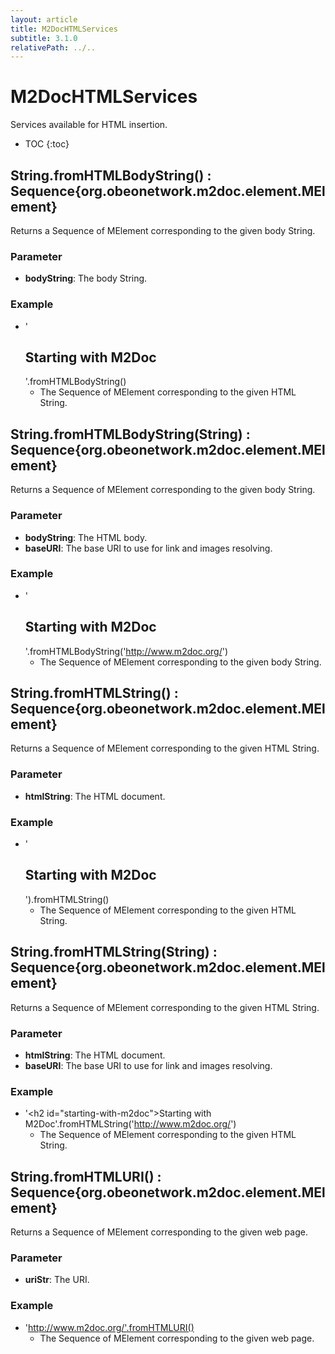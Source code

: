 ```yaml
---
layout: article
title: M2DocHTMLServices
subtitle: 3.1.0
relativePath: ../..
---
```


<!--
/********************************************************************************
** Copyright (c) 2015 Obeo.
** All rights reserved. This program and the accompanying materials
** are made available under the terms of the Eclipse Public License v1.0
** which accompanies this distribution, and is available at
** http://www.eclipse.org/legal/epl-v10.html
**
** Contributors:
**    Stephane Begaudeau (Obeo) - initial API and implementation
*********************************************************************************/
-->

# M2DocHTMLServices

Services available for HTML insertion.

* TOC
{:toc}

## String.fromHTMLBodyString() : Sequence{org.obeonetwork.m2doc.element.MElement}

Returns a Sequence of MElement corresponding to the given body String.

### Parameter

* **bodyString**: The body String.

### Example

* '<h2 id="starting-with-m2doc">Starting with M2Doc</h2>'.fromHTMLBodyString()
  * The Sequence of MElement corresponding to the given HTML String.

## String.fromHTMLBodyString(String) : Sequence{org.obeonetwork.m2doc.element.MElement}

Returns a Sequence of MElement corresponding to the given body String.

### Parameter

* **bodyString**: The HTML body.
* **baseURI**: The base URI to use for link and images resolving.

### Example

* '<h2 id="starting-with-m2doc">Starting with M2Doc</h2>'.fromHTMLBodyString('http://www.m2doc.org/')
  * The Sequence of MElement corresponding to the given body String.

## String.fromHTMLString() : Sequence{org.obeonetwork.m2doc.element.MElement}

Returns a Sequence of MElement corresponding to the given HTML String.

### Parameter

* **htmlString**: The HTML document.

### Example

* '<html><head><title>Sample HTML for test purpose</title></head><body><h2 id="starting-with-m2doc">Starting with M2Doc</h2></body></html>').fromHTMLString()
  * The Sequence of MElement corresponding to the given HTML String.

## String.fromHTMLString(String) : Sequence{org.obeonetwork.m2doc.element.MElement}

Returns a Sequence of MElement corresponding to the given HTML String.

### Parameter

* **htmlString**: The HTML document.
* **baseURI**: The base URI to use for link and images resolving.

### Example

* '<html><head><title>Sample HTML for test purpose</title></head><body><h2 id=\"starting-with-m2doc\">Starting with M2Doc</h2></body></html>'.fromHTMLString('http://www.m2doc.org/')
  * The Sequence of MElement corresponding to the given HTML String.

## String.fromHTMLURI() : Sequence{org.obeonetwork.m2doc.element.MElement}

Returns a Sequence of MElement corresponding to the given web page.

### Parameter

* **uriStr**: The URI.

### Example

* 'http://www.m2doc.org/'.fromHTMLURI()
  * The Sequence of MElement corresponding to the given web page.



